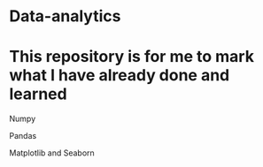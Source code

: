 # Data-analytics
# This repository is for me to mark what I have already done and learned

Numpy 

Pandas

Matplotlib and Seaborn
